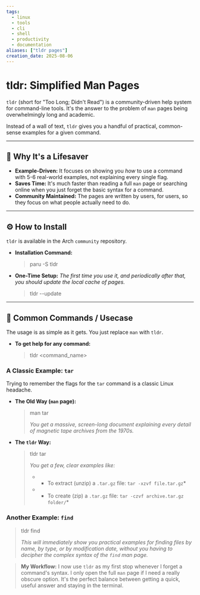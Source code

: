 ```yaml
---
tags:
  - linux
  - tools
  - cli
  - shell
  - productivity
  - documentation
aliases: ["tldr pages"]
creation_date: 2025-08-06
---
```


# tldr: Simplified Man Pages

`tldr` (short for "Too Long; Didn't Read") is a community-driven help system for command-line tools. It's the answer to the problem of `man` pages being overwhelmingly long and academic.

Instead of a wall of text, `tldr` gives you a handful of practical, common-sense examples for a given command.

---
## 🤔 Why It's a Lifesaver
- **Example-Driven:** It focuses on showing you *how* to use a command with 5-6 real-world examples, not explaining every single flag.
- **Saves Time:** It's much faster than reading a full `man` page or searching online when you just forget the basic syntax for a command.
- **Community Maintained:** The pages are written by users, for users, so they focus on what people actually need to do.

---
## ⚙️ How to Install
`tldr` is available in the Arch `community` repository.

- **Installation Command:**
  > paru -S tldr

- **One-Time Setup:**
  *The first time you use it, and periodically after that, you should update the local cache of pages.*
  > tldr --update

---
## 🚀 Common Commands / Usecase
The usage is as simple as it gets. You just replace `man` with `tldr`.

- **To get help for any command:**
  > tldr <command_name>

### A Classic Example: `tar`
Trying to remember the flags for the `tar` command is a classic Linux headache.

- **The Old Way (`man` page):**
  > man tar
  >
  > *You get a massive, screen-long document explaining every detail of magnetic tape archives from the 1970s.*

- **The `tldr` Way:**
  > tldr tar
  >
  > *You get a few, clear examples like:*
  > * - To extract (unzip) a `.tar.gz` file: `tar -xzvf file.tar.gz`*
  > * - To create (zip) a `.tar.gz` file: `tar -czvf archive.tar.gz folder/`*

### Another Example: `find`
> tldr find
>
> *This will immediately show you practical examples for finding files by name, by type, or by modification date, without you having to decipher the complex syntax of the `find` man page.*

> **My Workflow:** I now use `tldr` as my first stop whenever I forget a command's syntax. I only open the full `man` page if I need a really obscure option. It's the perfect balance between getting a quick, useful answer and staying in the terminal.